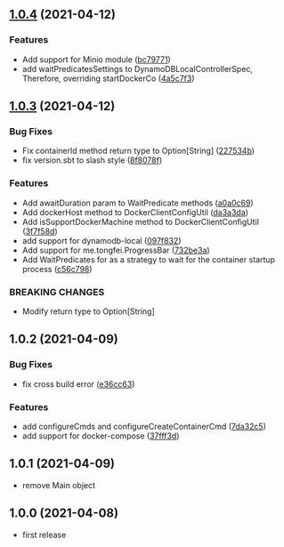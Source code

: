 ## [1.0.4](https://github.com/j5ik2o/docker-controller-scala/compare/v1.0.3...v1.0.4) (2021-04-12)

### Features

* Add support for Minio module ([bc79771](https://github.com/j5ik2o/docker-controller-scala/commit/bc797713cbd07a5fc2197567bb489d1f27e46c7a))
* add waitPredicatesSettings to DynamoDBLocalControllerSpec, Therefore, overriding startDockerCo ([4a5c7f3](https://github.com/j5ik2o/docker-controller-scala/commit/4a5c7f3353f46b7d649f06da7eb39e2bb7245e6e))

## [1.0.3](https://github.com/j5ik2o/docker-controller-scala/compare/v1.0.2...v1.0.3) (2021-04-12)

### Bug Fixes

* Fix containerId method return type to Option[String] ([227534b](https://github.com/j5ik2o/docker-controller-scala/commit/227534b5579666de0333d5c870ae8f612daebbdd))
* fix version.sbt to slash style ([8f8078f](https://github.com/j5ik2o/docker-controller-scala/commit/8f8078f0e7ee904a561ad6618643e359e09fcae1))

### Features

* Add awaitDuration param to WaitPredicate methods ([a0a0c69](https://github.com/j5ik2o/docker-controller-scala/commit/a0a0c6977f8c473f941ea2cf9954944a943929d0))
* Add dockerHost method to DockerClientConfigUtil ([da3a3da](https://github.com/j5ik2o/docker-controller-scala/commit/da3a3da080187c5ae99db1550d2aedb91509eaf0))
* Add isSupportDockerMachine method to DockerClientConfigUtil ([3f7f58d](https://github.com/j5ik2o/docker-controller-scala/commit/3f7f58d50df30b00ff60ec33f83a3589a5b1e5e7))
* add support for dynamodb-local ([097f832](https://github.com/j5ik2o/docker-controller-scala/commit/097f8327e0c5660a667733d7852c8d49287b1f7e))
* Add support for me.tongfei.ProgressBar ([732be3a](https://github.com/j5ik2o/docker-controller-scala/commit/732be3a7951950219a67fe71524ac70865d2156c))
* Add WaitPredicates for as a strategy to wait for the container startup process ([c56c798](https://github.com/j5ik2o/docker-controller-scala/commit/c56c798fe1f72f969e4632556a43de50a836c8ed))

### BREAKING CHANGES

* Modify return type to Option[String]

## 1.0.2 (2021-04-09)

### Bug Fixes

* fix cross build error ([e36cc63](https://github.com/j5ik2o/docker-controller-scala/commit/e36cc63831113cef267a27b68e16d8849d869a2b))

### Features

* add configureCmds and configureCreateContainerCmd ([7da32c5](https://github.com/j5ik2o/docker-controller-scala/commit/7da32c5a32f106288a811abbc6d645e022e5917a))
* add support for docker-compose ([37fff3d](https://github.com/j5ik2o/docker-controller-scala/commit/37fff3d9ef176207a3ff1f6cf2001952e7c370bc))

## 1.0.1 (2021-04-09)

* remove Main object

## 1.0.0 (2021-04-08)

* first release

